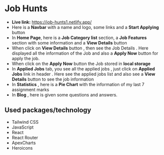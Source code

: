 # Job Hunts
* **Live link:** https://job-hunts1.netlify.app/
* Here is a **Navbar** with a name and logo, some links and a **Start Applying** button
* In **Home Page**, here is a **Job Category list** section, a **Job Features** section with some information and a **View Details** button
* When click on **View Details** button , then see the Job Details . Here displayed all the information of the Job and also  a **Apply Now** button for apply the job.
* When click on the **Apply Now** button the Job stored in **local storage**
* In **Applied Jobs** tab, you see all the applied jobs , just click on **Applied Jobs** link in header . Here see the applied jobs list and also see a **View Details** button to see the job information
* In **Statistics** , here is a **Pie Chart** with the information of my last 7 assignment marks
* In **Blog** , here is given some questions and answers.
## Used packages/technology
* Tailwind CSS
* JavaScript
* React
* React Router
* ApexCharts
* Heroicons
